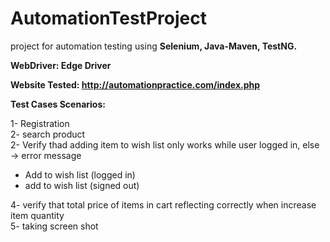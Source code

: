 # AutomationTestProject
project for automation testing using **Selenium, Java-Maven,  TestNG.**

**WebDriver: Edge Driver**


**Website Tested: http://automationpractice.com/index.php**


**Test Cases Scenarios:**

1- Registration <br>
2- search product<br>
2- Verify thad adding item to wish list only works while user logged in, else -> error message
 * Add to wish list (logged in)
 * add to wish list (signed out) <br>

4- verify that total price of items in cart reflecting correctly when  increase item quantity<br>
5- taking screen shot <br>
